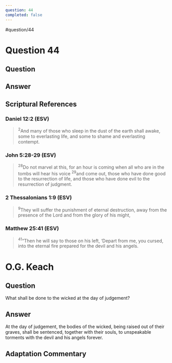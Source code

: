 ```yaml
---
question: 44
completed: false
---
```

#question/44
# Question 44

## Question


## Answer


## Scriptural References
### Daniel 12:2 (ESV)
> <sup>2</sup>And many of those who sleep in the dust of the earth shall awake, some to everlasting life, and some to shame and everlasting contempt.

### John 5:28-29 (ESV)
> <sup>28</sup>Do not marvel at this, for an hour is coming when all who are in the tombs will hear his voice
> <sup>29</sup>and come out, those who have done good to the resurrection of life, and those who have done evil to the resurrection of judgment.

### 2 Thessalonians 1:9 (ESV)
> <sup>9</sup>They will suffer the punishment of eternal destruction, away from the presence of the Lord and from the glory of his might,

### Matthew 25:41 (ESV)
> <sup>41</sup>“Then he will say to those on his left, ‘Depart from me, you cursed, into the eternal fire prepared for the devil and his angels.

# O.G. Keach
## Question
What shall be done to the wicked at the day of judgement?

## Answer
At the day of judgement, the bodies of the wicked, being raised out of their graves, shall be sentenced, together with their souls, to unspeakable torments with the devil and his angels forever.

## Adaptation Commentary
